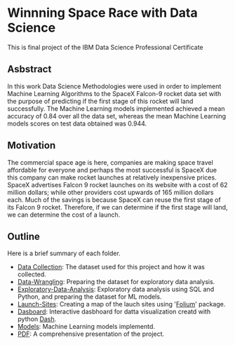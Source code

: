 # Winnning Space Race with Data Science
This is final project of the IBM Data Science Professional Certificate
## Asbstract
In this work Data Science Methodologies were used in order to implement Machine Learning Algorithms to the SpaceX Falcon-9 rocket data set with the purpose of predicting if the first stage of this rocket will land successfully. The Machine Learning models implemented achieved a mean accuracy of 0.84 over all the data set, whereas the mean Machine Learning models scores on test data obtained was 0.944.

## Motivation
The commercial space age is here, companies are making space travel affordable for everyone and perhaps the most successful is SpaceX due this company can make rocket launches at relatively inexpensive prices.
SpaceX advertises Falcon 9 rocket launches on its website with a cost of 62 million dollars; while other providers cost upwards of 165 million dollars each. Much of the savings is because SpaceX can reuse the first stage of its Falcon 9 rocket. Therefore, if we can determine if the first stage will land, we can determine the cost
of a launch.

## Outline
Here is a brief summary of each folder.

- [Data Collection](https://github.com/khadamich/Winning-Space-Race-with-Data-Science/tree/main/Data%20Collection): The dataset used for this project and how it was collected.
- [Data-Wrangling](https://github.com/khadamich/Winning-Space-Race-with-Data-Science/tree/main/Data-Wrangling): Preparing the dataset for exploratory data analysis.
- [Exploratory-Data-Analysis](https://github.com/khadamich/Winning-Space-Race-with-Data-Science/tree/main/Exploratory-Data-Analysis): Exploratory data analysis using SQL and Python, and preparing the dataset for ML models.
- [Launch-Sites](https://github.com/khadamich/Winning-Space-Race-with-Data-Science/tree/main/Lauch-Sites): Creating a map of the lauch sites using '[Folium](https://python-visualization.github.io/folium/)' package.
- [Dasboard](https://github.com/khadamich/Winning-Space-Race-with-Data-Science/tree/main/Dashboard): Interactive dasbhoard for datta visualization creatd with python [Dash](https://dash.plotly.com/).
- [Models](https://github.com/khadamich/Winning-Space-Race-with-Data-Science/tree/main/Models): Machine Learning models implementd.
- [PDF](https://github.com/khadamich/Winning-Space-Race-with-Data-Science/blob/main/Winning%20Space%20Race%20with%20Data%20Science.pdf): A comprehensive presentation of the project.

